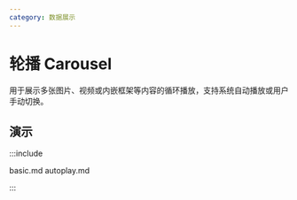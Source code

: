 ```yaml
---
category: 数据展示
---
```


# 轮播 Carousel

用于展示多张图片、视频或内嵌框架等内容的循环播放，支持系统自动播放或用户手动切换。

## 演示

:::include

basic.md autoplay.md

:::